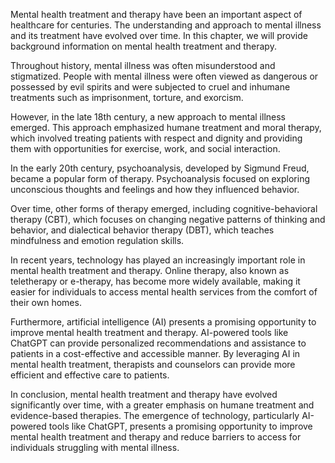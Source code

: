 
Mental health treatment and therapy have been an important aspect of healthcare for centuries. The understanding and approach to mental illness and its treatment have evolved over time. In this chapter, we will provide background information on mental health treatment and therapy.

Throughout history, mental illness was often misunderstood and stigmatized. People with mental illness were often viewed as dangerous or possessed by evil spirits and were subjected to cruel and inhumane treatments such as imprisonment, torture, and exorcism.

However, in the late 18th century, a new approach to mental illness emerged. This approach emphasized humane treatment and moral therapy, which involved treating patients with respect and dignity and providing them with opportunities for exercise, work, and social interaction.

In the early 20th century, psychoanalysis, developed by Sigmund Freud, became a popular form of therapy. Psychoanalysis focused on exploring unconscious thoughts and feelings and how they influenced behavior.

Over time, other forms of therapy emerged, including cognitive-behavioral therapy (CBT), which focuses on changing negative patterns of thinking and behavior, and dialectical behavior therapy (DBT), which teaches mindfulness and emotion regulation skills.

In recent years, technology has played an increasingly important role in mental health treatment and therapy. Online therapy, also known as teletherapy or e-therapy, has become more widely available, making it easier for individuals to access mental health services from the comfort of their own homes.

Furthermore, artificial intelligence (AI) presents a promising opportunity to improve mental health treatment and therapy. AI-powered tools like ChatGPT can provide personalized recommendations and assistance to patients in a cost-effective and accessible manner. By leveraging AI in mental health treatment, therapists and counselors can provide more efficient and effective care to patients.

In conclusion, mental health treatment and therapy have evolved significantly over time, with a greater emphasis on humane treatment and evidence-based therapies. The emergence of technology, particularly AI-powered tools like ChatGPT, presents a promising opportunity to improve mental health treatment and therapy and reduce barriers to access for individuals struggling with mental illness.
